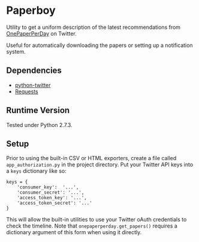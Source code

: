 # Paperboy

Utility to get a uniform description of the latest recommendations from [OnePaperPerDay](https://twitter.com/onepaperperday) on Twitter.

Useful for automatically downloading the papers or setting up a notification system.

## Dependencies

 * [python-twitter](http://code.google.com/p/python-twitter/)
 * [Requests](http://docs.python-requests.org/en/latest/)

## Runtime Version

Tested under Python 2.7.3.

## Setup

Prior to using the built-in CSV or HTML exporters, create a file called `app_authorization.py` in the project directory. Put your Twitter API keys into a `keys` dictionary like so:

    keys = {
        'consumer_key':  '...',
        'consumer_secret': '...',
        'access_token_key': '...',
        'access_token_secret': '...'
    }

This will allow the built-in utilities to use your Twitter oAuth credentials to check the timeline. Note that `onepaperperday.get_papers()` requires a dictionary argument of this form when using it directly.